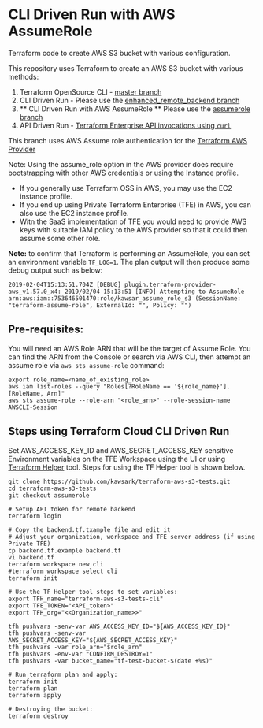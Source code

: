 # CLI Driven Run with AWS AssumeRole
Terraform code to create AWS S3 bucket with various configuration. 

This repository uses Terraform to create an AWS S3 bucket with various methods:
1. Terraform OpenSource CLI - [master branch](https://github.com/kawsark/terraform-aws-s3-tests)
2. CLI Driven Run - Please use the [enhanced_remote_backend branch](https://github.com/kawsark/terraform-aws-s3-tests/tree/enhanced_remote_backend)
3. ** CLI Driven Run with AWS AssumeRole ** Please use the [assumerole branch](https://github.com/kawsark/terraform-aws-s3-tests/tree/assumerole)
4. API Driven Run - [Terraform Enterprise API invocations using `curl`](curl.md)

This branch uses AWS Assume role authentication for the [Terraform AWS Provider](https://www.terraform.io/docs/providers/aws/#assume-role)

Note: Using the assume_role option in the AWS provider does require bootstrapping with other AWS credentials or using the Instance profile. 
- If you generally use Terraform OSS in AWS, you may use the EC2 instance profile. 
- If you end up using Private Terraform Enterprise (TFE) in AWS, you can also use the EC2 instance profile.
- Witn the SaaS implementation of TFE you would need to provide AWS keys with suitable IAM policy to the AWS provider so that it could then assume some other role.

**Note:** to confirm that Terraform is performing an AssumeRole, you can set an environment variable `TF_LOG=1`. The plan output will then produce some debug output such as below:
```
2019-02-04T15:13:51.704Z [DEBUG] plugin.terraform-provider-aws_v1.57.0_x4: 2019/02/04 15:13:51 [INFO] Attempting to AssumeRole arn:aws:iam::753646501470:role/kawsar_assume_role_s3 (SessionName: "terraform-assume-role", ExternalId: "", Policy: "")
```

## Pre-requisites:
You will need an AWS Role ARN that will be the target of Assume Role. You can find the ARN from the Console or search via AWS CLI, then attempt an assume role via `aws sts assume-role` command:
```
export role_name=<name_of_existing_role>
aws iam list-roles --query "Roles[?RoleName == '${role_name}'].[RoleName, Arn]"
aws sts assume-role --role-arn "<role_arn>" --role-session-name AWSCLI-Session
```

## Steps using Terraform Cloud CLI Driven Run
Set AWS_ACCESS_KEY_ID and AWS_SECRET_ACCESS_KEY sensitive Environment variables on the TFE Workspace using the UI or using [Terraform Helper](https://github.com/hashicorp-community/tf-helper) tool. Steps for using the TF Helper tool is shown below.
```
git clone https://github.com/kawsark/terraform-aws-s3-tests.git
cd terraform-aws-s3-tests
git checkout assumerole

# Setup API token for remote backend
terraform login

# Copy the backend.tf.txample file and edit it
# Adjust your organization, workspace and TFE server address (if using Private TFE)
cp backend.tf.example backend.tf
vi backend.tf
terraform workspace new cli 
#terraform workspace select cli
terraform init

# Use the TF Helper tool steps to set variables:
export TFH_name="terraform-aws-s3-tests-cli"
export TFE_TOKEN="<API_token>"
export TFH_org="<<Organization_name>>"

tfh pushvars -senv-var AWS_ACCESS_KEY_ID="${AWS_ACCESS_KEY_ID}"
tfh pushvars -senv-var AWS_SECRET_ACCESS_KEY="${AWS_SECRET_ACCESS_KEY}"
tfh pushvars -var role_arn="$role_arn"
tfh pushvars -env-var "CONFIRM_DESTROY=1"
tfh pushvars -var bucket_name="tf-test-bucket-$(date +%s)"

# Run terraform plan and apply:
terraform init
terraform plan 
terraform apply 

# Destroying the bucket:
terraform destroy
```
